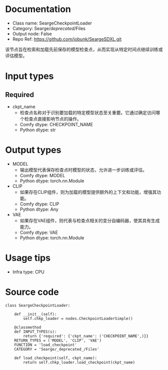 # Documentation
- Class name: SeargeCheckpointLoader
- Category: Searge/_deprecated_/Files
- Output node: False
- Repo Ref: https://github.com/jobunk/SeargeSDXL.git

该节点旨在检索和加载先前保存的模型检查点，从而实现从特定时间点继续训练或评估模型。

# Input types
## Required
- ckpt_name
    - 检查点名称对于识别要加载的特定模型状态至关重要。它通过确定访问哪个检查点直接影响节点的操作。
    - Comfy dtype: CHECKPOINT_NAME
    - Python dtype: str

# Output types
- MODEL
    - 输出模型代表保存检查点时模型的状态，允许进一步训练或评估。
    - Comfy dtype: MODEL
    - Python dtype: torch.nn.Module
- CLIP
    - 如果存在CLIP组件，则为加载的模型提供额外的上下文和功能，增强其功能。
    - Comfy dtype: CLIP
    - Python dtype: Any
- VAE
    - 如果存在VAE组件，则代表与检查点相关的变分自编码器，使其具有生成能力。
    - Comfy dtype: VAE
    - Python dtype: torch.nn.Module

# Usage tips
- Infra type: CPU

# Source code
```
class SeargeCheckpointLoader:

    def __init__(self):
        self.chkp_loader = nodes.CheckpointLoaderSimple()

    @classmethod
    def INPUT_TYPES(s):
        return {'required': {'ckpt_name': ('CHECKPOINT_NAME',)}}
    RETURN_TYPES = ('MODEL', 'CLIP', 'VAE')
    FUNCTION = 'load_checkpoint'
    CATEGORY = 'Searge/_deprecated_/Files'

    def load_checkpoint(self, ckpt_name):
        return self.chkp_loader.load_checkpoint(ckpt_name)
```